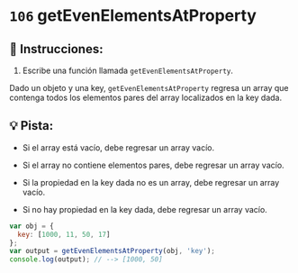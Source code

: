# `106` getEvenElementsAtProperty

## 📝 Instrucciones:

1. Escribe una función llamada `getEvenElementsAtProperty`.

Dado un objeto y una key, `getEvenElementsAtProperty` regresa un array que contenga todos los elementos pares del array localizados en la key dada.

## :bulb: Pista:

* Si el array está vacío, debe regresar un array vacío.

* Si el array no contiene elementos pares, debe regresar un array vacío.

* Si la propiedad en la key dada no es un array, debe regresar un array vacío.

* Si no hay propiedad en la key dada, debe regresar un array vacío.

```js
var obj = {
  key: [1000, 11, 50, 17]
};
var output = getEvenElementsAtProperty(obj, 'key');
console.log(output); // --> [1000, 50]
```